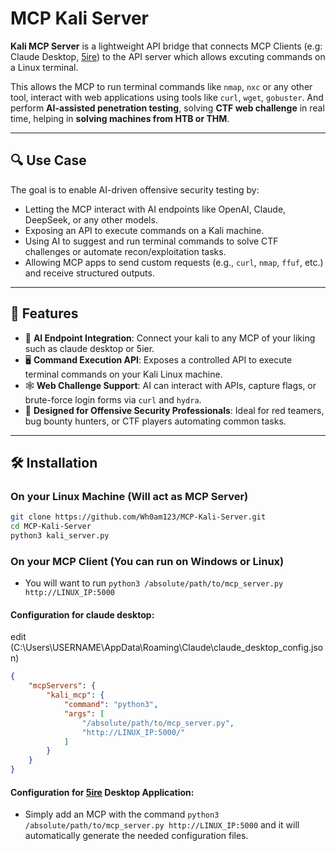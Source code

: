 # MCP Kali Server

**Kali MCP Server** is a lightweight API bridge that connects MCP Clients (e.g: Claude Desktop, [5ire](https://github.com/nanbingxyz/5ire)) to the API server which allows excuting commands on a Linux terminal.

This allows the MCP to run terminal commands like `nmap`, `nxc` or any other tool, interact with web applications using tools like `curl`, `wget`, `gobuster`. 
 And perform **AI-assisted penetration testing**, solving **CTF web challenge** in real time, helping in **solving machines from HTB or THM**.

---

## 🔍 Use Case

The goal is to enable AI-driven offensive security testing by:

- Letting the MCP interact with AI endpoints like OpenAI, Claude, DeepSeek, or any other models.
- Exposing an API to execute commands on a Kali machine.
- Using AI to suggest and run terminal commands to solve CTF challenges or automate recon/exploitation tasks.
- Allowing MCP apps to send custom requests (e.g., `curl`, `nmap`, `ffuf`, etc.) and receive structured outputs.

---

## 🚀 Features

- 🧠 **AI Endpoint Integration**: Connect your kali to any MCP of your liking such as claude desktop or 5ier.
- 🖥️ **Command Execution API**: Exposes a controlled API to execute terminal commands on your Kali Linux machine.
- 🕸️ **Web Challenge Support**: AI can interact with APIs, capture flags, or brute-force login forms via `curl` and `hydra`.
- 🔐 **Designed for Offensive Security Professionals**: Ideal for red teamers, bug bounty hunters, or CTF players automating common tasks.

---

## 🛠️ Installation

### On your Linux Machine (Will act as MCP Server)
```bash
git clone https://github.com/Wh0am123/MCP-Kali-Server.git
cd MCP-Kali-Server
python3 kali_server.py
```

### On your MCP Client (You can run on Windows or Linux)
- You will want to run `python3 /absolute/path/to/mcp_server.py http://LINUX_IP:5000`

#### Configuration for claude desktop:
edit (C:\Users\USERNAME\AppData\Roaming\Claude\claude_desktop_config.json)

```json
{
    "mcpServers": {
        "kali_mcp": {
            "command": "python3",
            "args": [
                "/absolute/path/to/mcp_server.py",
                "http://LINUX_IP:5000/"
            ]
        }
    }
}
```

#### Configuration for [5ire](https://github.com/nanbingxyz/5ire) Desktop Application:
- Simply add an MCP with the command `python3 /absolute/path/to/mcp_server.py http://LINUX_IP:5000` and it will automatically generate the needed configuration files.
